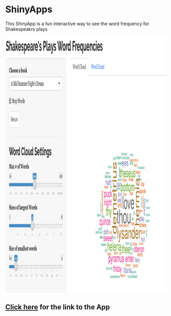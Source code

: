 # ShinyApps
This ShinyApp is a fun interactive way to see the word frequency for Shakespeakrs plays 

<code><img height="800" src="https://github.com/a-king12/ShinyApps/blob/master/Shakespeare's%20Plays%20Word%20Frequencies/App%20pic.png"></code>

## [Click here](https://alexia-king.shinyapps.io/project/) for the link to the App 
